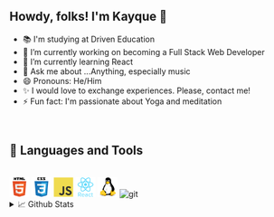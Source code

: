 ## Howdy, folks! I'm Kayque :wave:


- :books: I'm studying at Driven Education
- 🔭 I’m currently working on becoming a Full Stack Web Developer
- 🌱 I’m currently learning React
- :speech_balloon: Ask me about ...Anything, especially music
- 😄 Pronouns: He/Him
- :sparkles: I would love to exchange experiences. Please, contact me!
- ⚡ Fun fact: I'm passionate about Yoga and meditation

<br/>

## :wrench: Languages and Tools

<br>
 
<img src="https://raw.githubusercontent.com/devicons/devicon/master/icons/html5/html5-original-wordmark.svg" alt="html5" width="35px" height="35px"/>
<img src="https://raw.githubusercontent.com/devicons/devicon/master/icons/css3/css3-original-wordmark.svg" alt="css3" width="35px" height="35px"/>
<img src="https://raw.githubusercontent.com/devicons/devicon/master/icons/javascript/javascript-original.svg" alt="JavaScript"  width="35px" height="35px"/>
<img src="https://raw.githubusercontent.com/devicons/devicon/master/icons/react/react-original-wordmark.svg" alt="react" width="35px" height="35px"/> 
<img src="https://raw.githubusercontent.com/devicons/devicon/master/icons/linux/linux-original.svg" alt="linux" width="35px" height="35px"/> 
<img src="https://www.vectorlogo.zone/logos/git-scm/git-scm-icon.svg" alt="git" width="35px" height="35px"/>

<br/>

<details closed>
<summary>📈 Github Stats</summary>
<p>&nbsp;<img align="center" src="https://github-readme-stats.vercel.app/api?username=tieskay&show_icons=true&locale=en" alt="tieskay" /></p>
<img align="center" alt="Top Languages" src="https://github-readme-stats.vercel.app/api/top-langs/?username=tieskay" /></p>

<br/>
</details>
